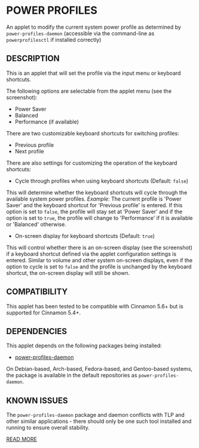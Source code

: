 POWER PROFILES
==============

An applet to modify the current system power profile as determined by
`power-profiles-daemon` (accessible via the command-line as `powerprofilesctl`
if installed correctly)

DESCRIPTION
-----------

This is an applet that will set the profile via the input menu or keyboard
shortcuts.

The following options are selectable from the applet menu (see the screenshot):

* Power Saver
* Balanced
* Performance (if available)

There are two customizable keyboard shortcuts for switching profiles:

* Previous profile
* Next profile

There are also settings for customizing the operation of the keyboard
shortcuts:

* Cycle through profiles when using keyboard shortcuts (Default: `false`)

 This will determine whether the keyboard shortcuts will cycle through the
 available system power profiles.
 _Example:_ The current profile is 'Power Saver' and the keyboard shortcut for
 'Previous profile' is entered. If this option is set to `false`, the profile
 will stay set at 'Power Saver' and if the option is set to `true`, the
 profile will change to 'Performance' if it is available or 'Balanced'
 otherwise.

* On-screen display for keyboard shortcuts (Default: `true`)

 This will control whether there is an on-screen display (see the screenshot)
 if a keyboard shortcut defined via the applet configuration settings is
 entered. Similar to volume and other system on-screen displays, even if the
 option to cycle is set to `false` and the profile is unchanged by the keyboard
 shortcut, the on-screen display will still be shown.

COMPATIBILITY
-------------

This applet has been tested to be compatible with Cinnamon 5.6+ but is
supported for Cinnamon 5.4+.

DEPENDENCIES
------------

This applet depends on the following packages being installed:

* [power-profiles-daemon](https://gitlab.freedesktop.org/upower/power-profiles-daemon)

On Debian-based, Arch-based, Fedora-based, and Gentoo-based systems, the
package is available in the default repositories as `power-profiles-daemon`.

KNOWN ISSUES
------------

The `power-profiles-daemon` package and daemon conflicts with TLP and other
similar applications - there should only be one such tool installed and
running to ensure overall stability.

[READ MORE](https://gitlab.freedesktop.org/upower/power-profiles-daemon#conflicts)
